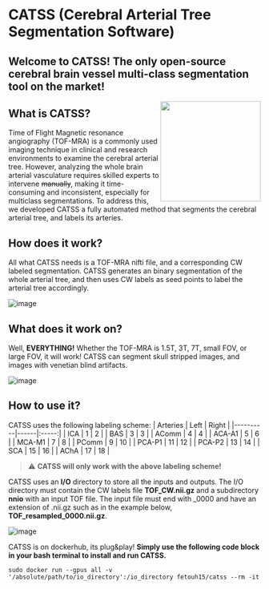 # CATSS (Cerebral Arterial Tree Segmentation Software) 
 

## Welcome to CATSS! The only open-source cerebral brain vessel multi-class segmentation tool on the market! 
<img align="right" width="200" height="200" src="https://user-images.githubusercontent.com/38469694/232968254-69a4f022-9def-43ac-86e9-ee1c4b84a9b9.jpeg"> 

## What is CATSS?
 Time of Flight Magnetic resonance angiography (TOF-MRA) is a commonly used imaging technique in clinical and research environments to examine the cerebral arterial tree. However, analyzing the whole brain arterial vasculature requires skilled experts to intervene ~~manually~~, making it time-consuming and inconsistent, especially for multiclass segmentations. To address this, we developed CATSS a fully automated method that segments the cerebral arterial tree, and labels its arteries.
 

## How does it work? 
 All what CATSS needs is a TOF-MRA nifti file, and a corresponding CW labeled segmentation. CATSS generates an binary segmentation of the whole arterial tree, and then uses CW labels as seed points to label the arterial tree accordingly.
 
![image](https://user-images.githubusercontent.com/38469694/232989548-eeceee59-68d2-4c86-903b-6c910bd9cacb.png)

 ## What does it work on? 
Well, **EVERYTHING!** Whether the TOF-MRA is 1.5T, 3T, 7T, small FOV, or large FOV, it will work! CATSS can segment skull stripped images, and images with venetian blind artifacts.
 
![image](https://user-images.githubusercontent.com/38469694/232984119-e5e6729c-e54e-46e9-91c8-1720bd1c0dda.png)

## How to use it? 
CATSS uses the following labeling scheme:
 | Arteries | Left | Right |
|----------|------|:-----:|
| ICA      | 1    |   2   |
| BAS      | 3   |  3  |
| AComm      | 4   |  4  |
| ACA-A1   | 5    |   6   |
| MCA-M1   | 7    |   8   |
| PComm    | 9    |  10   |
| PCA-P1   | 11   |  12   |
| PCA-P2   | 13   |  14   |
| SCA      | 15   |  16   |
| AChA     | 17   |  18   |

> :warning: **CATSS will only work with the above labeling scheme!**






 
 CATSS uses an **I/O** directory to store all the inputs and outputs. The I/O directory must contain the CW labels file **TOF_CW.nii.gz** and a subdirectory **nnio** with an input TOF file. The input file must end with _0000 and have an extension of .nii.gz such as in the example below, **TOF_resampled_0000.nii.gz**.
 
 
 
 
![image](https://user-images.githubusercontent.com/38469694/232751654-642bc4f9-e8c7-45f0-befc-6217dc030daa.png)
 
 CATSS is on dockerhub, its plug&play!
 **Simply use the following code block in your bash terminal to install and run CATSS.**
 ```
 sudo docker run --gpus all -v '/absolute/path/to/io_directory':/io_directory fetouh15/catss --rm -it
 ```
